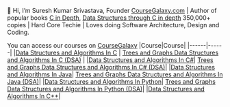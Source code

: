 👋 Hi, I’m Suresh Kumar Srivastava, Founder [CourseGalaxy.com]( http://coursegalaxy.com/) | Author of popular books [C in Depth]( https://www.amazon.in/C-Depth-Deepali-Srivastava/dp/8183330487/), [Data Structures through C in depth]( https://www.amazon.in/Data-Structures-Through-C-Depth/dp/8176567418/) 350,000+ copies | Hard Core Techie | Loves doing Software Architecture, Design and Coding.

You can access our courses on [CourseGalaxy]( http://coursegalaxy.com/)
|Course|Course|
|------|------|
|[Data Structures and Algorithms In C](http://coursegalaxy.com/course/data-structures-algorithms-c.html) | 
[Trees and Graphs Data Structures and Algorithms In C (DSA)](http://coursegalaxy.com/course/trees-graphs-data-structures-algorithms-c.html) |
|[Data Structures and Algorithms In C#](http://coursegalaxy.com/course/data-structures-algorithms-csharp.html)|
[Trees and Graphs Data Structures and Algorithms In C# (DSA)](http://coursegalaxy.com/course/trees-graphs-data-structures-algorithms-csharp.html)|
|[Data Structures and Algorithms In Java](http://coursegalaxy.com/course/data-structures-algorithms-java.html)|
[Trees and Graphs Data Structures and Algorithms In Java (DSA)](http://coursegalaxy.com/course/trees-graphs-data-structures-algorithms-java.html)|
|[Data Structures and Algorithms In Python](http://coursegalaxy.com/course/data-structures-algorithms-python.html)|
[Trees and Graphs Data Structures and Algorithms In Python (DSA)](http://coursegalaxy.com/course/trees-graphs-data-structures-algorithms-python.html)|
|[Data Structures and Algorithms In C++](http://coursegalaxy.com/course/data-structures-algorithms-c-plus-plus.html)|


<!---
[![data-structures-algorithms-java](https://user-images.githubusercontent.com/96913690/200234744-14a5ed97-085f-44f3-9298-979c2053c580.jpg)](http://coursegalaxy.com/)
[![data-structures-algorithms-python](https://user-images.githubusercontent.com/96913690/200234827-86aec10a-bfab-4371-91fc-e2be855ff1ff.jpg)](http://coursegalaxy.com/)
[![data-structures-algorithms-c](https://user-images.githubusercontent.com/96913690/200234592-25d33957-0e9e-4cc0-b324-2a73325aca85.jpg)](http://coursegalaxy.com/)
[![data-structures-algorithms-csharp](https://user-images.githubusercontent.com/96913690/200234905-67b85dfd-20c4-4f4b-afd2-e10d3568fff8.jpg)](http://coursegalaxy.com/)


I am an Founder of CourseGalaxy.com and have written two books – [C in Depth](https://www.amazon.in/C-Depth-Deepali-Srivastava/dp/8183330487/),  [Data Structures through C in depth](https://www.amazon.in/Data-Structures-Through-C-Depth/dp/8176567418/)

You can access our courses on [CourseGalaxy](http://coursegalaxy.com/) -\
[Data Structures and Algorithms In C](http://coursegalaxy.com/course/data-structures-algorithms-c.html)\
[Data Structures and Algorithms In C++](http://coursegalaxy.com/course/data-structures-algorithms-c-plus-plus.html)\
[Data Structures and Algorithms In C#](http://coursegalaxy.com/course/data-structures-algorithms-csharp.html)\
[Data Structures and Algorithms In Java](http://coursegalaxy.com/course/data-structures-algorithms-java.html)\
[Data Structures and Algorithms In Python](http://coursegalaxy.com/course/data-structures-algorithms-python.html)


- 👋 Hi, I’m @suresh-srivastava
- 👀 I’m interested in ...
- 🌱 I’m currently learning ...
- 💞️ I’m looking to collaborate on ...
- 📫 How to reach me ...


suresh-srivastava/suresh-srivastava is a ✨ special ✨ repository because its `README.md` (this file) appears on your GitHub profile.
You can click the Preview link to take a look at your changes.
--->
